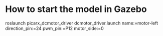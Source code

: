 # How to start the model in Gazebo

roslaunch picarx_dcmotor_driver dcmotor_driver.launch name:=motor-left direction_pin:=24 pwm_pin:=P12 motor_side:=0